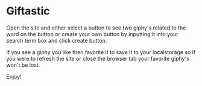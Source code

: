 # Giftastic
Open the site and either select a button to see two giphy's related to the word on the button or create your own button by inputting it into your search term box and click create button.

If you see a giphy you like then favorite it to save it to your localstorage so if you were to refresh the site or close the browser tab your favorite giphy's won't be lost.

Enjoy!